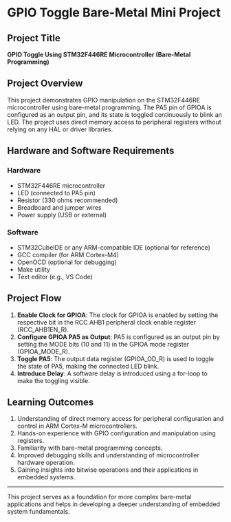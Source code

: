 # GPIO Toggle Bare-Metal Mini Project

## Project Title
**GPIO Toggle Using STM32F446RE Microcontroller (Bare-Metal Programming)**

## Project Overview
This project demonstrates GPIO manipulation on the STM32F446RE microcontroller using bare-metal programming. The PA5 pin of GPIOA is configured as an output pin, and its state is toggled continuously to blink an LED. The project uses direct memory access to peripheral registers without relying on any HAL or driver libraries.

## Hardware and Software Requirements
### Hardware
- STM32F446RE microcontroller
- LED (connected to PA5 pin)
- Resistor (330 ohms recommended)
- Breadboard and jumper wires
- Power supply (USB or external)


### Software
- STM32CubeIDE or any ARM-compatible IDE (optional for reference)
- GCC compiler (for ARM Cortex-M4)
- OpenOCD (optional for debugging)
- Make utility
- Text editor (e.g., VS Code)

## Project Flow
1. **Enable Clock for GPIOA**: The clock for GPIOA is enabled by setting the respective bit in the RCC AHB1 peripheral clock enable register (RCC_AHB1EN_R).
2. **Configure GPIOA PA5 as Output**: PA5 is configured as an output pin by setting the MODE bits (10 and 11) in the GPIOA mode register (GPIOA_MODE_R).
3. **Toggle PA5**: The output data register (GPIOA_OD_R) is used to toggle the state of PA5, making the connected LED blink.
4. **Introduce Delay**: A software delay is introduced using a for-loop to make the toggling visible.

## Learning Outcomes
1. Understanding of direct memory access for peripheral configuration and control in ARM Cortex-M microcontrollers.
2. Hands-on experience with GPIO configuration and manipulation using registers.
3. Familiarity with bare-metal programming concepts.
4. Improved debugging skills and understanding of microcontroller hardware operation.
5. Gaining insights into bitwise operations and their applications in embedded systems.

---

This project serves as a foundation for more complex bare-metal applications and helps in developing a deeper understanding of embedded system fundamentals.
